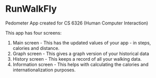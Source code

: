 # RunWalkFly
Pedometer App created for CS 6326 (Human Computer Interaction)

This app has four screens:
1. Main screen - This has the updated values of your app - in steps, calories and distance.
2. Graph screen - This gives a graph version of your historical data
3. History screen - This keeps a record of all your walking data.
4. Information screen - This helps with calculating the calories and internationalization purposes.
